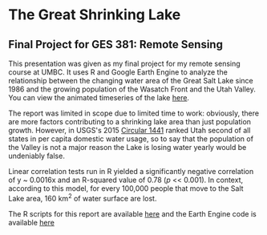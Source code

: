 # The Great Shrinking Lake
## Final Project for GES 381: Remote Sensing

This presentation was given as my final project for my remote sensing course at UMBC. It uses R and Google Earth Engine to analyze the relationship between the changing water area of the Great Salt Lake since 1986 and the growing population of the Wasatch Front and the Utah Valley. You can view the animated timeseries of the lake [here](/381_proj/images).

The report was limited in scope due to limited time to work: obviously, there are more factors contributing to a shrinking lake area than just population growth. However, in USGS's 2015 [Circular 1441]("https://pubs.er.usgs.gov/publication/cir1441") ranked Utah second of all states in per capita domestic water usage, so to say that the population of the Valley is not a major reason the Lake is losing water yearly would be undeniably false.

Linear correlation tests run in R yielded a significantly negative correlation of y ~ 0.0016x and an R-squared value of 0.78 (*p* << 0.001). In context, according to this model, for every 100,000 people that move to the Salt Lake area, 160 km<sup>2</sup> of water surface are lost. 

The R scripts for this report are available [here]() and the Earth Engine code is available [here](https://code.earthengine.google.com/5f7c5dd52c2292d35cbd8dc426d87578)

<object data="/381_proj/gsl_ppt.pdf" type="application/pdf" width="700px" height="700px"/>

